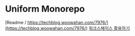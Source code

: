# Uniform Monorepo

[Readme / https://techblog.woowahan.com/7976/](https://techblog.woowahan.com/7976/)
[워크스페이스 활용하기](https://minify.tistory.com/40)